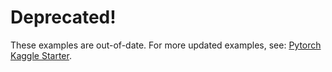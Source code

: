 # Deprecated!

These examples are out-of-date. For more updated examples, see: [Pytorch Kaggle Starter](https://github.com/bfortuner/pytorch-kaggle-starter).
